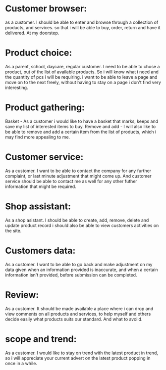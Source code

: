 # Customer browser:
as a customer. I should be able to enter and browse through a collection of products, and services. so that i will be able to buy, order, return and have it delivered. At my doorstep.

# Product choice:
As a parent, school, daycare, regular customer. I need to be able to chose a product, out of the list of available products. So i will know what i need and the quantity of pcs i will be requiring. i want to be able to leave a page and move on to the next freely, without having to stay on a page i don't find very interesting.

# Product gathering:
Basket - As a customer i would like to have a basket that marks, keeps and save my list of interested items to buy.
Remove and add - I will also like to be able to remove and add a certain item from the list of products, which i may find more appealing to me.

# Customer service: 
As a customer. I want to be able to contact the company for any further complaint, or last minute adjustment that might come up. And customer service should be able to contact me as well for any other futher information that might be required.

# Shop assistant: 
As a shop asistant. I should be able to create, add, remove, delete and  update product record i should also be able to  view customers activities on the site.

# Customers data:
As a customer. I want to be able to go back and make adjustment on my data given when an information provided is inaccurate, and when a certain information isn't provided, before submission can be completed.

# Review:
As a customer. It should be made available a place where i can drop and view comments on all products and services, to help myself and others decide easily what products suits our standard. And what to avoild.

# scope and  trend:
As a customer. I would like to stay on trend with the latest product in trend, so i will appreciate your current advert on the latest product popping in once in a while.
